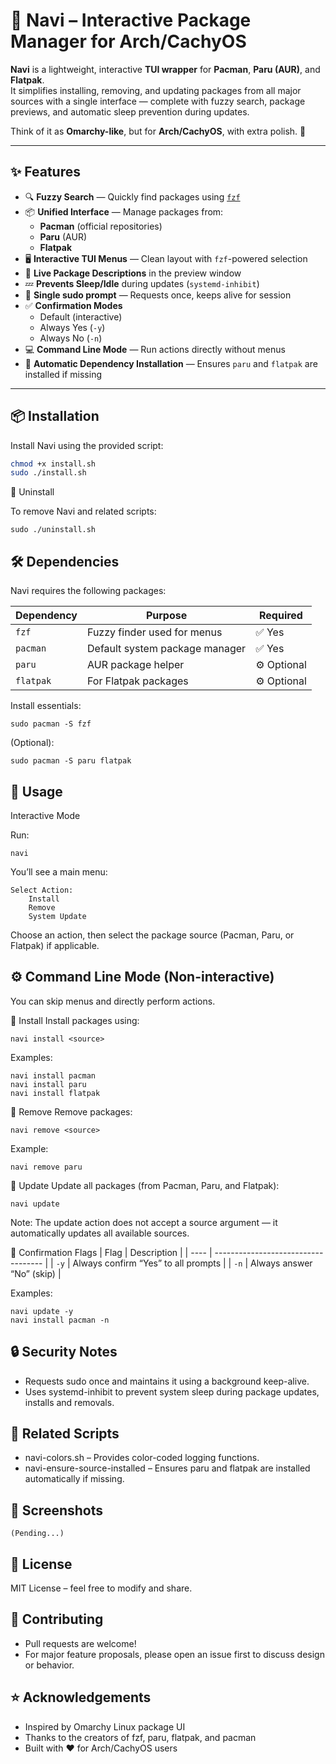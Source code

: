 # 🧭 Navi – Interactive Package Manager for Arch/CachyOS

**Navi** is a lightweight, interactive **TUI wrapper** for **Pacman**, **Paru (AUR)**, and **Flatpak**.  
It simplifies installing, removing, and updating packages from all major sources with a single interface — complete with fuzzy search, package previews, and automatic sleep prevention during updates.

Think of it as **Omarchy-like**, but for **Arch/CachyOS**, with extra polish. 🚀

---

## ✨ Features

- 🔍 **Fuzzy Search** — Quickly find packages using [`fzf`](https://github.com/junegunn/fzf)  
- 📦 **Unified Interface** — Manage packages from:
  - **Pacman** (official repositories)
  - **Paru** (AUR)
  - **Flatpak**
- 🖥️ **Interactive TUI Menus** — Clean layout with `fzf`-powered selection
- 📖 **Live Package Descriptions** in the preview window
- 💤 **Prevents Sleep/Idle** during updates (`systemd-inhibit`)
- 🔑 **Single sudo prompt** — Requests once, keeps alive for session
- ✅ **Confirmation Modes**
  - Default (interactive)
  - Always Yes (`-y`)
  - Always No (`-n`)
- 💻 **Command Line Mode** — Run actions directly without menus
- 🧰 **Automatic Dependency Installation** — Ensures `paru` and `flatpak` are installed if missing

---

## 📦 Installation

Install Navi using the provided script:

```bash
chmod +x install.sh
sudo ./install.sh
```

🧹 Uninstall

To remove Navi and related scripts:

```
sudo ./uninstall.sh
```

## 🛠 Dependencies

Navi requires the following packages:

| Dependency | Purpose                        | Required    |
| ---------- | ------------------------------ | ----------- |
| `fzf`      | Fuzzy finder used for menus    | ✅ Yes       |
| `pacman`   | Default system package manager | ✅ Yes       |
| `paru`     | AUR package helper             | ⚙️ Optional |
| `flatpak`  | For Flatpak packages           | ⚙️ Optional |


Install essentials:

```
sudo pacman -S fzf
```

(Optional):
```
sudo pacman -S paru flatpak
```


## 🚀 Usage
Interactive Mode

Run:
```
navi
```

You’ll see a main menu:

```
Select Action:
    Install
    Remove
    System Update
```
Choose an action, then select the package source (Pacman, Paru, or Flatpak) if applicable.



## ⚙️ Command Line Mode (Non-interactive)

You can skip menus and directly perform actions.

🔹 Install
Install packages using:
```
navi install <source>
```
Examples:
```
navi install pacman
navi install paru
navi install flatpak
```

🔹 Remove
Remove packages:
```
navi remove <source>
```
Example:
```
navi remove paru
```

🔹 Update
Update all packages (from Pacman, Paru, and Flatpak):
```
navi update
```
Note: The update action does not accept a source argument — it automatically updates all available sources.

🔹 Confirmation Flags
| Flag | Description                         |
| ---- | ----------------------------------- |
| `-y` | Always confirm “Yes” to all prompts |
| `-n` | Always answer “No” (skip)           |

Examples:
```
navi update -y
navi install pacman -n
```


## 🔒 Security Notes

* Requests sudo once and maintains it using a background keep-alive.
* Uses systemd-inhibit to prevent system sleep during package updates, installs and removals.

## 🧩 Related Scripts

* navi-colors.sh – Provides color-coded logging functions.
* navi-ensure-source-installed – Ensures paru and flatpak are installed automatically if missing.

## 📸 Screenshots

    (Pending...)


## 📄 License

MIT License – feel free to modify and share.


## 🤝 Contributing

* Pull requests are welcome!
* For major feature proposals, please open an issue first to discuss design or behavior.


## ⭐ Acknowledgements

* Inspired by Omarchy Linux package UI
* Thanks to the creators of fzf, paru, flatpak, and pacman
* Built with ❤️ for Arch/CachyOS users